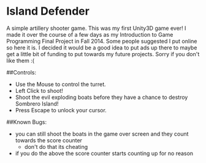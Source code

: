 # Island Defender
A simple artillery shooter game. This was my first Unity3D game ever! I made it over the course of a few days as my Introduction to Game Programming Final Project in Fall 2014. Some people suggested I put online so here it is. I decided it would be a good idea to put ads up there to maybe get a little bit of funding to put towards my future projects. Sorry if you don't like them :(

##Controls:
* Use the Mouse to control the turret.
* Left Click to shoot!
* Shoot the evil exploding boats before they have a chance to destroy Sombrero Island!
* Press Escape to unlock your cursor.

##Known Bugs:
* you can still shoot the boats in the game over screen and they count towards the score counter
  * don't do that its cheating
* if you do the above the score counter starts counting up for no reason
